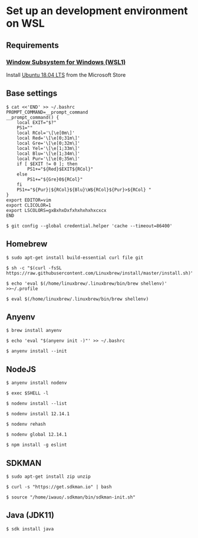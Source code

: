 # Set up an development environment on WSL

## Requirements

### [Window Subsystem for Windows (WSL1)](https://docs.microsoft.com/en-us/windows/wsl/install-win10)

Install [Ubuntu 18.04 LTS](https://www.microsoft.com/ja-jp/p/ubuntu-1804-lts/9n9tngvndl3q?rtc=1&activetab=pivot:overviewtab) from the Microsoft Store

## Base settings

```console
$ cat <<'END' >> ~/.bashrc
PROMPT_COMMAND=__prompt_command
__prompt_command() {
    local EXIT="$?"
    PS1=""
    local RCol='\[\e[0m\]'
    local Red='\[\e[0;31m\]'
    local Gre='\[\e[0;32m\]'
    local Yel='\[\e[1;33m\]'
    local Blu='\[\e[1;34m\]'
    local Pur='\[\e[0;35m\]'
    if [ $EXIT != 0 ]; then
        PS1+="${Red}$EXIT${RCol}"
    else
        PS1+="${Gre}0${RCol}"
    fi
    PS1+="${Pur}|${RCol}${Blu}\W${RCol}${Pur}>${RCol} "
}
export EDITOR=vim
export CLICOLOR=1
export LSCOLORS=gxBxhxDxfxhxhxhxhxcxcx
END
```

```console
$ git config --global credential.helper 'cache --timeout=86400'
```

## Homebrew

```console
$ sudo apt-get install build-essential curl file git
```

```console
$ sh -c "$(curl -fsSL https://raw.githubusercontent.com/Linuxbrew/install/master/install.sh)"
```

```console
$ echo 'eval $(/home/linuxbrew/.linuxbrew/bin/brew shellenv)' >>~/.profile

$ eval $(/home/linuxbrew/.linuxbrew/bin/brew shellenv)

```

## Anyenv
```console
$ brew install anyenv

$ echo 'eval "$(anyenv init -)"' >> ~/.bashrc

$ anyenv install --init
```

## NodeJS
```console
$ anyenv install nodenv

$ exec $SHELL -l

$ nodenv install --list

$ nodenv install 12.14.1

$ nodenv rehash

$ nodenv global 12.14.1

$ npm install -g eslint
```

## SDKMAN

```console
$ sudo apt-get install zip unzip

$ curl -s "https://get.sdkman.io" | bash

$ source "/home/iwauo/.sdkman/bin/sdkman-init.sh"
```

## Java (JDK11)

```console
$ sdk install java

```
